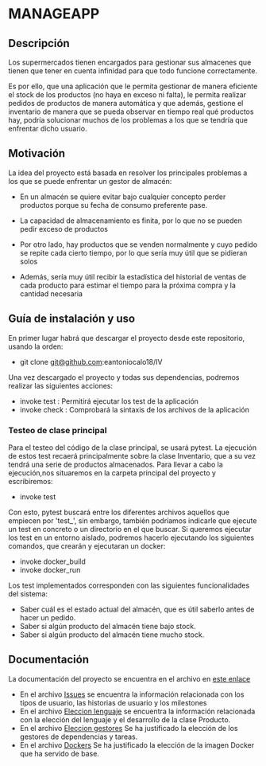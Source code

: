 
# MANAGEAPP

  
  

## Descripción

Los supermercados tienen encargados para gestionar sus almacenes que tienen que tener en cuenta infinidad para que todo funcione correctamente.

Es por ello, que una aplicación que le permita gestionar de manera eficiente el stock de los productos (no haya en exceso ni falta), le permita realizar pedidos de productos de manera automática y que además, gestione el inventario de manera que se pueda observar en tiempo real qué productos hay, podría solucionar muchos de los problemas a los que se tendría que enfrentar dicho usuario.

  

## Motivación

La idea del proyecto está basada en resolver los principales problemas a los que se puede enfrentar un gestor de almacén:

- En un almacén se quiere evitar bajo cualquier concepto perder productos porque su fecha de consumo preferente pase.

- La capacidad de almacenamiento es finita, por lo que no se pueden pedir exceso de productos

- Por otro lado, hay productos que se venden normalmente y cuyo pedido se repite cada cierto tiempo, por lo que sería muy útil que se pidieran solos

- Además, sería muy útil recibir la estadística del historial de ventas de cada producto para estimar el tiempo para la próxima compra y la cantidad necesaria

  
## Guía de instalación y uso
En primer lugar habrá que descargar el proyecto desde este repositorio, usando la orden:
  - git clone git@github.com:eantoniocalo18/IV

Una vez descargado el proyecto y todas sus dependencias, podremos realizar las siguientes acciones:

- invoke test : Permitirá ejecutar los test de la aplicación
- invoke check : Comprobará la sintaxis de los archivos de la aplicación
   
### Testeo de clase principal
Para el testeo del código de la clase principal, se usará pytest.
La ejecución de estos test recaerá principalmente sobre la clase Inventario, que a su vez tendrá una serie de productos almacenados.
Para llevar a cabo la ejecución,nos situaremos en la carpeta principal del proyecto y escribiremos:
  - invoke test 

Con esto, pytest buscará entre los diferentes archivos aquellos que empiecen por 'test_', sin embargo, también podríamos indicarle que ejecute un test en concreto o un directorio en el que buscar.
Si queremos ejecutar los test en un entorno aislado, podremos hacerlo ejecutando los siguientes comandos, que crearán y ejecutaran un docker:
  - invoke docker_build
  - invoke docker_run 


Los test implementados corresponden con las siguientes funcionalidades del sistema:

  - Saber cuál es el estado actual del almacén, que es útil saberlo antes de hacer un pedido.
  - Saber si algún producto del almacén tiene bajo stock.
  - Saber si algún producto del almacén tiene mucho stock.


## Documentación

La documentación del proyecto se encuentra en el archivo en [este enlace](docs)

 - En el archivo [Issues](docs/ISSUES.md) se encuentra la información relacionada con los tipos de usuario, las historias de usuario y los milestones
 - En el archivo [Eleccion lenguaje](docs/eleccion_lenguaje.md) se encuentra la información relacionada con la elección del lenguaje y el desarrollo de la clase Producto.
 - En el archivo [Eleccion gestores](docs/eleccion_gestores.md) Se ha justificado la elección de los gestores de dependencias y tareas.
 - En el archivo [Dockers](docs.docker.md) Se ha justificado la elección de la imagen Docker que ha servido de base.
